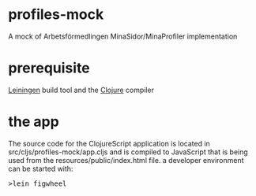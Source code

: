 # profiles-mock
A mock of Arbetsförmedlingen MinaSidor/MinaProfiler implementation

# prerequisite
[Leiningen](https://leiningen.org/) build tool and the
[Clojure](https://clojure.org/guides/getting_started) compiler


# the app
The source code for the ClojureScript application is located in src/cljs/profiles-mock/app.cljs and is compiled to JavaScript that is being used from the resources/public/index.html file. a developer environment can be started with:

<pre>
>lein figwheel
</pre>


